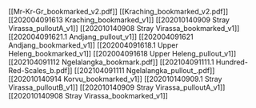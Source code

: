[[Mr-Kr-Gr_bookmarked_v2.pdf]]
[[Kraching_bookmarked_v2.pdf]]
[[202004091613 Kraching_bookmarked_v1]]
[[202010140909 Stray Virassa_pulloutA_v1]]
[[202010140908 Stray Virassa_bookmarked_v1]]
[[202004091621.1 Andjang_pullout_v1]]
[[202004091621 Andjang_bookmarked_v1]]
[[202004091618.1 Upper Heleng_bookmarked_v1]]
[[202004091618 Upper Heleng_pullout_v1]]
[[202104091112 Ngelalangka_bookmark.pdf]]
[[202104091111.1 Hundred-Red-Scales_b.pdf]]
[[202104091111 Ngelalangka_pullout_.pdf]] 
[[202010140914 Korvu_bookmarked_v1]]
[[202010140909.1 Stray Virassa_pulloutB_v1]]
[[202010140909 Stray Virassa_pulloutA_v1]]
[[202010140908 Stray Virassa_bookmarked_v1]]